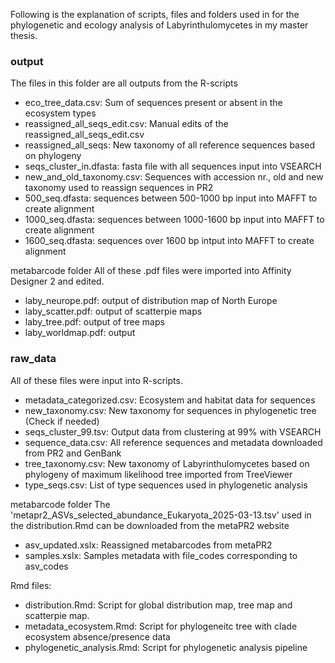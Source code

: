 Following is the explanation of scripts, files and folders used in for the phylogenetic and ecology analysis of Labyrinthulomycetes in my master thesis. 

### output
The files in this folder are all outputs from the R-scripts
- eco_tree_data.csv: Sum of sequences present or absent in the ecosystem types
- reassigned_all_seqs_edit.csv: Manual edits of the reassigned_all_seqs_edit.csv
- reassigned_all_seqs: New taxonomy of all reference sequences based on phylogeny
- seqs_cluster_in.dfasta: fasta file with all sequences input into VSEARCH
- new_and_old_taxonomy.csv: Sequences with accession nr., old and new taxonomy used to reassign sequences in PR2
- 500_seq.dfasta: sequences between 500-1000 bp input into MAFFT to create alignment
- 1000_seq.dfasta: sequences between 1000-1600 bp input into MAFFT to create alignment
- 1600_seq.dfasta: sequences over 1600 bp intput into MAFFT to create alignment
  
metabarcode folder
All of these .pdf files were imported into Affinity Designer 2 and edited.
- laby_neurope.pdf: output of distribution map of North Europe
- laby_scatter.pdf: output of scatterpie maps
- laby_tree.pdf: output of tree maps
- laby_worldmap.pdf: output

### raw_data
All of these files were input into R-scripts.
- metadata_categorized.csv: Ecosystem and habitat data for sequences
- new_taxonomy.csv: New taxonomy for sequences in phylogenetic tree (Check if needed)
- seqs_cluster_99.tsv: Output data from clustering at 99% with VSEARCH
- sequence_data.csv: All reference sequences and metadata downloaded from PR2 and GenBank
- tree_taxonomy.csv: New taxonomy of Labyrinthulomycetes based on phylogeny of maximum likelihood tree imported from TreeViewer
- type_seqs.csv: List of type sequences used in phylogenetic analysis
  
metabarcode folder
The 'metapr2_ASVs_selected_abundance_Eukaryota_2025-03-13.tsv' used in the distribution.Rmd can be downloaded from the metaPR2 website
- asv_updated.xslx: Reassigned metabarcodes from metaPR2
- samples.xslx: Samples metadata with file_codes corresponding to asv_codes



 Rmd files: 
- distribution.Rmd: Script for global distribution map, tree map and scatterpie map.
- metadata_ecosystem.Rmd: Script for phylogeneitc tree with clade ecosystem absence/presence data
- phylogenetic_analysis.Rmd: Script for phylogenetic analysis pipeline
